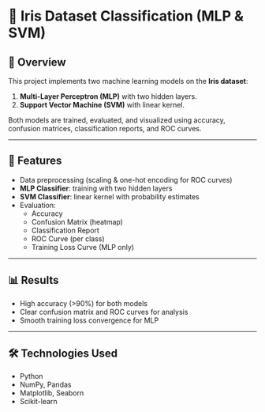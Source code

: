 # 🌸 Iris Dataset Classification (MLP & SVM)

## 📌 Overview
This project implements two machine learning models on the **Iris dataset**:  

1. **Multi-Layer Perceptron (MLP)** with two hidden layers.  
2. **Support Vector Machine (SVM)** with linear kernel.  

Both models are trained, evaluated, and visualized using accuracy, confusion matrices, classification reports, and ROC curves.

---

## 🚀 Features
- Data preprocessing (scaling & one-hot encoding for ROC curves)  
- **MLP Classifier**: training with two hidden layers  
- **SVM Classifier**: linear kernel with probability estimates  
- Evaluation:
  - Accuracy
  - Confusion Matrix (heatmap)
  - Classification Report
  - ROC Curve (per class)
  - Training Loss Curve (MLP only)

---

## 📊 Results
- High accuracy (>90%) for both models  
- Clear confusion matrix and ROC curves for analysis  
- Smooth training loss convergence for MLP

---

## 🛠️ Technologies Used
- Python  
- NumPy, Pandas  
- Matplotlib, Seaborn  
- Scikit-learn  


